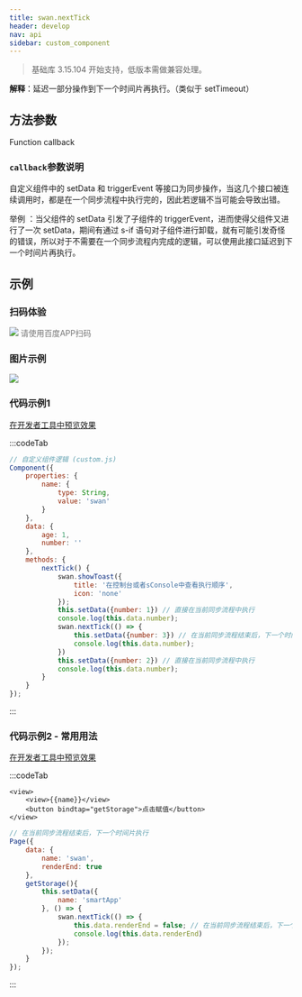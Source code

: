 ```yaml
---
title: swan.nextTick
header: develop
nav: api
sidebar: custom_component
---
```


 

> 基础库 3.15.104 开始支持，低版本需做兼容处理。

**解释**：延迟一部分操作到下一个时间片再执行。（类似于 setTimeout）

 
## 方法参数 

Function callback

### `callback`参数说明  
自定义组件中的 setData 和 triggerEvent 等接口为同步操作，当这几个接口被连续调用时，都是在一个同步流程中执行完的，因此若逻辑不当可能会导致出错。

 举例 ：当父组件的 setData 引发了子组件的 triggerEvent，进而使得父组件又进行了一次 setData，期间有通过 s-if 语句对子组件进行卸载，就有可能引发奇怪的错误，所以对于不需要在一个同步流程内完成的逻辑，可以使用此接口延迟到下一个时间片再执行。
## 示例

 
### 扫码体验

<div class='scan-code-container'>
    <img src="https://b.bdstatic.com/miniapp/assets/images/doc_demo/fragment_nextTick.png" class="demo-qrcode-image" />
    <font color=#777 12px>请使用百度APP扫码</font>
</div>

###  图片示例  
<div class="m-doc-custom-examples">
    <div class="m-doc-custom-examples-correct">
        <img src="https://b.bdstatic.com/miniapp/image/nextTick.png">
    </div>
    <div class="m-doc-custom-examples-correct">
        <img src=" ">
    </div>
    <div class="m-doc-custom-examples-correct">
        <img src=" ">
    </div>     
</div>

###  代码示例1 

<a href="swanide://fragment/4b59fe8b260a04431f3e14e3c24fce421576567107528" title="在开发者工具中预览效果" target="_self">在开发者工具中预览效果</a>

 
:::codeTab
```js
// 自定义组件逻辑 (custom.js)
Component({
    properties: {
        name: {
            type: String,
            value: 'swan'
        }
    },
    data: {
        age: 1,
        number: ''
    },
    methods: {
        nextTick() {
            swan.showToast({
                title: '在控制台或者sConsole中查看执行顺序',
                icon: 'none'
            });
            this.setData({number: 1}) // 直接在当前同步流程中执行
            console.log(this.data.number);
            swan.nextTick(() => {
                this.setData({number: 3}) // 在当前同步流程结束后，下一个时间片执行         
                console.log(this.data.number);
            })
            this.setData({number: 2}) // 直接在当前同步流程中执行
            console.log(this.data.number);
        }
    }
});
```
:::
###  代码示例2 - 常用用法 

<a href="swanide://fragment/6ae0107a1be2cf1f80a326a9053cc4a91576554621397" title="在开发者工具中预览效果" target="_self">在开发者工具中预览效果</a>

 
:::codeTab
```swan
<view>
    <view>{{name}}</view>
    <button bindtap="getStorage">点击赋值</button>
</view>
```

 

```js
// 在当前同步流程结束后，下一个时间片执行
Page({
    data: {
        name: 'swan',
        renderEnd: true
    },
    getStorage(){
        this.setData({
            name: 'smartApp'
        }, () => {
            swan.nextTick(() => {
                this.data.renderEnd = false; // 在当前同步流程结束后，下一个时间片执行
                console.log(this.data.renderEnd)
            });
        });
    }
});

```
:::